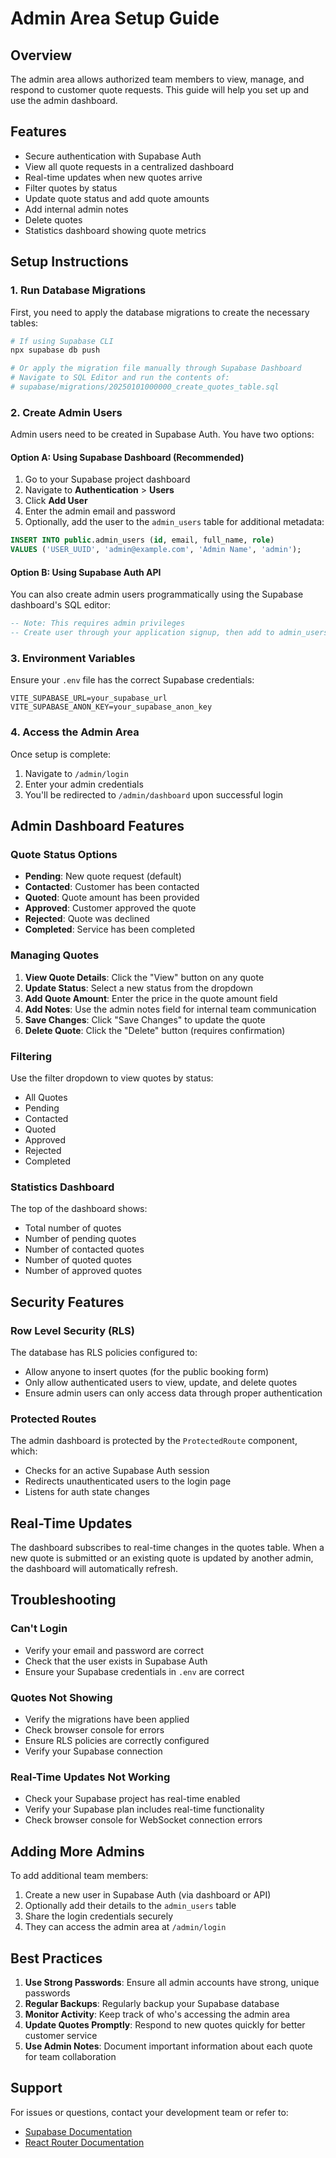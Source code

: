 # Admin Area Setup Guide

## Overview

The admin area allows authorized team members to view, manage, and respond to customer quote requests. This guide will help you set up and use the admin dashboard.

## Features

- Secure authentication with Supabase Auth
- View all quote requests in a centralized dashboard
- Real-time updates when new quotes arrive
- Filter quotes by status
- Update quote status and add quote amounts
- Add internal admin notes
- Delete quotes
- Statistics dashboard showing quote metrics

## Setup Instructions

### 1. Run Database Migrations

First, you need to apply the database migrations to create the necessary tables:

```bash
# If using Supabase CLI
npx supabase db push

# Or apply the migration file manually through Supabase Dashboard
# Navigate to SQL Editor and run the contents of:
# supabase/migrations/20250101000000_create_quotes_table.sql
```

### 2. Create Admin Users

Admin users need to be created in Supabase Auth. You have two options:

#### Option A: Using Supabase Dashboard (Recommended)

1. Go to your Supabase project dashboard
2. Navigate to **Authentication** > **Users**
3. Click **Add User**
4. Enter the admin email and password
5. Optionally, add the user to the `admin_users` table for additional metadata:

```sql
INSERT INTO public.admin_users (id, email, full_name, role)
VALUES ('USER_UUID', 'admin@example.com', 'Admin Name', 'admin');
```

#### Option B: Using Supabase Auth API

You can also create admin users programmatically using the Supabase dashboard's SQL editor:

```sql
-- Note: This requires admin privileges
-- Create user through your application signup, then add to admin_users
```

### 3. Environment Variables

Ensure your `.env` file has the correct Supabase credentials:

```env
VITE_SUPABASE_URL=your_supabase_url
VITE_SUPABASE_ANON_KEY=your_supabase_anon_key
```

### 4. Access the Admin Area

Once setup is complete:

1. Navigate to `/admin/login`
2. Enter your admin credentials
3. You'll be redirected to `/admin/dashboard` upon successful login

## Admin Dashboard Features

### Quote Status Options

- **Pending**: New quote request (default)
- **Contacted**: Customer has been contacted
- **Quoted**: Quote amount has been provided
- **Approved**: Customer approved the quote
- **Rejected**: Quote was declined
- **Completed**: Service has been completed

### Managing Quotes

1. **View Quote Details**: Click the "View" button on any quote
2. **Update Status**: Select a new status from the dropdown
3. **Add Quote Amount**: Enter the price in the quote amount field
4. **Add Notes**: Use the admin notes field for internal team communication
5. **Save Changes**: Click "Save Changes" to update the quote
6. **Delete Quote**: Click the "Delete" button (requires confirmation)

### Filtering

Use the filter dropdown to view quotes by status:
- All Quotes
- Pending
- Contacted
- Quoted
- Approved
- Rejected
- Completed

### Statistics Dashboard

The top of the dashboard shows:
- Total number of quotes
- Number of pending quotes
- Number of contacted quotes
- Number of quoted quotes
- Number of approved quotes

## Security Features

### Row Level Security (RLS)

The database has RLS policies configured to:
- Allow anyone to insert quotes (for the public booking form)
- Only allow authenticated users to view, update, and delete quotes
- Ensure admin users can only access data through proper authentication

### Protected Routes

The admin dashboard is protected by the `ProtectedRoute` component, which:
- Checks for an active Supabase Auth session
- Redirects unauthenticated users to the login page
- Listens for auth state changes

## Real-Time Updates

The dashboard subscribes to real-time changes in the quotes table. When a new quote is submitted or an existing quote is updated by another admin, the dashboard will automatically refresh.

## Troubleshooting

### Can't Login

- Verify your email and password are correct
- Check that the user exists in Supabase Auth
- Ensure your Supabase credentials in `.env` are correct

### Quotes Not Showing

- Verify the migrations have been applied
- Check browser console for errors
- Ensure RLS policies are correctly configured
- Verify your Supabase connection

### Real-Time Updates Not Working

- Check your Supabase project has real-time enabled
- Verify your Supabase plan includes real-time functionality
- Check browser console for WebSocket connection errors

## Adding More Admins

To add additional team members:

1. Create a new user in Supabase Auth (via dashboard or API)
2. Optionally add their details to the `admin_users` table
3. Share the login credentials securely
4. They can access the admin area at `/admin/login`

## Best Practices

1. **Use Strong Passwords**: Ensure all admin accounts have strong, unique passwords
2. **Regular Backups**: Regularly backup your Supabase database
3. **Monitor Activity**: Keep track of who's accessing the admin area
4. **Update Quotes Promptly**: Respond to new quotes quickly for better customer service
5. **Use Admin Notes**: Document important information about each quote for team collaboration

## Support

For issues or questions, contact your development team or refer to:
- [Supabase Documentation](https://supabase.com/docs)
- [React Router Documentation](https://reactrouter.com/)

